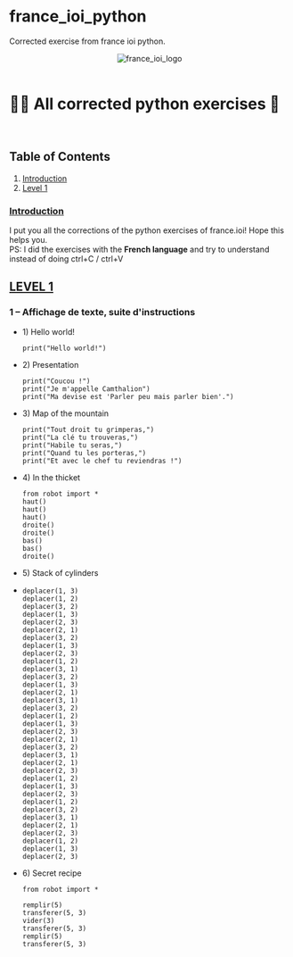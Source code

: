 # france_ioi_python
Corrected exercise from france ioi python.

<div align="center">
  <picture>
    <img src="https://www.france-ioi.org/dataSite/img/logo.png" alt="france_ioi_logo">
  </picture>
</div>

<br/>

# 👨‍💻 All corrected python exercises 🐍
<br/>

## Table of Contents

1. [Introduction](#france-intro)
1. [Level 1](#Level_1)

<a id="france-intro"></a>

### [Introduction](#france-intro)

<p> I put you all the corrections of the python exercises of france.ioi! Hope this helps you. <br/> PS: I did the exercises with the <b>French language</b> and try to understand instead of doing ctrl+C / ctrl+V </p>

<a id="Level_1"></a>

## [LEVEL 1](#Level_1)

### 1 – Affichage de texte, suite d'instructions
<ul>
  <li> 1) Hello world! </li>
  
```
print("Hello world!")
```
  <li> 2) Presentation </li>
  
```
print("Coucou !")
print("Je m'appelle Camthalion")
print("Ma devise est 'Parler peu mais parler bien'.")
```
  
  <li> 3) Map of the mountain </li>
  
```
print("Tout droit tu grimperas,")
print("La clé tu trouveras,")
print("Habile tu seras,")
print("Quand tu les porteras,")
print("Et avec le chef tu reviendras !")
```
  <li> 4) In the thicket </li>
  
```
from robot import *
haut()
haut()
haut()
droite()
droite()
bas()
bas()
droite()
```
  <li> 5) Stack of cylinders <li>
  
```
deplacer(1, 3)
deplacer(1, 2)
deplacer(3, 2)
deplacer(1, 3)
deplacer(2, 3)
deplacer(2, 1)
deplacer(3, 2)
deplacer(1, 3)
deplacer(2, 3)
deplacer(1, 2)
deplacer(3, 1)
deplacer(3, 2)
deplacer(1, 3)
deplacer(2, 1)
deplacer(3, 1)
deplacer(3, 2)
deplacer(1, 2)
deplacer(1, 3)
deplacer(2, 3)
deplacer(2, 1)
deplacer(3, 2)
deplacer(3, 1)
deplacer(2, 1)
deplacer(2, 3)
deplacer(1, 2)
deplacer(1, 3)
deplacer(2, 3)
deplacer(1, 2)
deplacer(3, 2)
deplacer(3, 1)
deplacer(2, 1)
deplacer(2, 3)
deplacer(1, 2)
deplacer(1, 3)
deplacer(2, 3)
```
  <li> 6) Secret recipe </li>
  
```
from robot import *

remplir(5)
transferer(5, 3)
vider(3)
transferer(5, 3)
remplir(5)
transferer(5, 3)
```
</ul>
